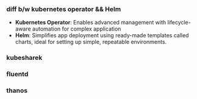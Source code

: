 ### diff b/w kubernetes operator && Helm

- **Kubernetes Operator**: Enables advanced management with lifecycle-aware automation for complex application
- **Helm**: Simplifies app deployment using ready-made templates called charts, ideal for setting up simple, repeatable environments.



### kubesharek
### fluentd
### thanos
